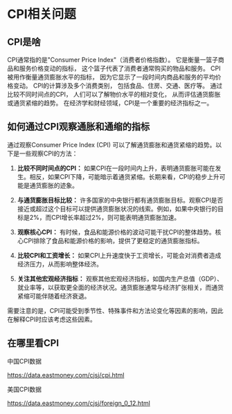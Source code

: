 # CPI相关问题
## CPI是啥

CPI通常指的是"Consumer Price Index"（消费者价格指数）。
它是衡量一篮子商品和服务价格变动的指标，
这个篮子代表了消费者通常购买的物品和服务。
CPI被用作衡量通货膨胀水平的指标，
因为它显示了一段时间内商品和服务的平均价格变动。
CPI的计算涉及多个消费类别，
包括食品、住房、交通、医疗等。
通过比较不同时间点的CPI，
人们可以了解物价水平的相对变化，
从而评估通货膨胀或通货紧缩的趋势。
在经济学和财经领域，CPI是一个重要的经济指标之一。

## 如何通过CPI观察通胀和通缩的指标

通过观察Consumer Price Index (CPI) 可以了解通货膨胀和通货紧缩的趋势。以下是一些观察CPI的方法：

1. **比较不同时间点的CPI：** 如果CPI在一段时间内上升，表明通货膨胀可能在发生。相反，如果CPI下降，可能暗示着通货紧缩。长期来看，CPI的稳步上升可能是通货膨胀的迹象。

2. **与通货膨胀目标比较：** 许多国家的中央银行都有通货膨胀目标。观察CPI是否接近或超过这个目标可以提供通货膨胀状况的线索。例如，如果中央银行的目标是2%，而CPI增长率超过2%，则可能表明通货膨胀加速。

3. **观察核心CPI：** 有时候，食品和能源价格的波动可能干扰CPI的整体趋势。核心CPI排除了食品和能源价格的影响，提供了更稳定的通货膨胀指标。

4. **比较CPI和工资增长：** 如果CPI上升速度快于工资增长，可能会对消费者造成经济压力，从而影响整体经济。

5. **关注其他宏观经济指标：** 观察其他宏观经济指标，如国内生产总值（GDP）、就业率等，以获取更全面的经济状况。通货膨胀通常与经济扩张相关，而通货紧缩可能伴随着经济衰退。

需要注意的是，CPI可能受到季节性、特殊事件和方法论变化等因素的影响，因此在解释CPI时应该考虑这些因素。

## 在哪里看CPI

中国CPI数据

https://data.eastmoney.com/cjsj/cpi.html


美国CPI数据

https://data.eastmoney.com/cjsj/foreign_0_12.html
